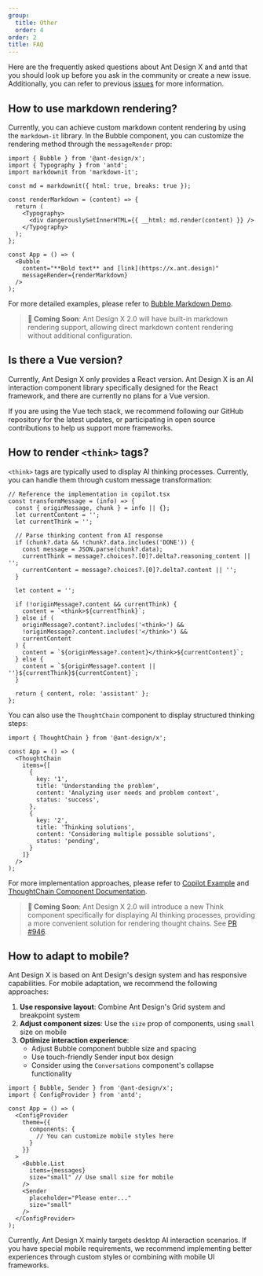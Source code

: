 ```yaml
---
group:
  title: Other
  order: 4
order: 2
title: FAQ
---
```


Here are the frequently asked questions about Ant Design X and antd that you should look up before you ask in the community or create a new issue. Additionally, you can refer to previous [issues](https://github.com/ant-design/x/issues) for more information.

## How to use markdown rendering?

Currently, you can achieve custom markdown content rendering by using the `markdown-it` library. In the Bubble component, you can customize the rendering method through the `messageRender` prop:

```tsx
import { Bubble } from '@ant-design/x';
import { Typography } from 'antd';
import markdownit from 'markdown-it';

const md = markdownit({ html: true, breaks: true });

const renderMarkdown = (content) => {
  return (
    <Typography>
      <div dangerouslySetInnerHTML={{ __html: md.render(content) }} />
    </Typography>
  );
};

const App = () => (
  <Bubble
    content="**Bold text** and [link](https://x.ant.design)"
    messageRender={renderMarkdown}
  />
);
```

For more detailed examples, please refer to [Bubble Markdown Demo](/components/bubble#components-bubble-demo-markdown).

> **📢 Coming Soon**: Ant Design X 2.0 will have built-in markdown rendering support, allowing direct markdown content rendering without additional configuration.

## Is there a Vue version?

Currently, Ant Design X only provides a React version. Ant Design X is an AI interaction component library specifically designed for the React framework, and there are currently no plans for a Vue version.

If you are using the Vue tech stack, we recommend following our GitHub repository for the latest updates, or participating in open source contributions to help us support more frameworks.

## How to render `<think>` tags?

`<think>` tags are typically used to display AI thinking processes. Currently, you can handle them through custom message transformation:

```tsx
// Reference the implementation in copilot.tsx
const transformMessage = (info) => {
  const { originMessage, chunk } = info || {};
  let currentContent = '';
  let currentThink = '';
  
  // Parse thinking content from AI response
  if (chunk?.data && !chunk?.data.includes('DONE')) {
    const message = JSON.parse(chunk?.data);
    currentThink = message?.choices?.[0]?.delta?.reasoning_content || '';
    currentContent = message?.choices?.[0]?.delta?.content || '';
  }

  let content = '';
  
  if (!originMessage?.content && currentThink) {
    content = `<think>${currentThink}`;
  } else if (
    originMessage?.content?.includes('<think>') &&
    !originMessage?.content.includes('</think>') &&
    currentContent
  ) {
    content = `${originMessage?.content}</think>${currentContent}`;
  } else {
    content = `${originMessage?.content || ''}${currentThink}${currentContent}`;
  }

  return { content, role: 'assistant' };
};
```

You can also use the `ThoughtChain` component to display structured thinking steps:

```tsx
import { ThoughtChain } from '@ant-design/x';

const App = () => (
  <ThoughtChain
    items={[
      {
        key: '1',
        title: 'Understanding the problem',
        content: 'Analyzing user needs and problem context',
        status: 'success',
      },
      {
        key: '2', 
        title: 'Thinking solutions',
        content: 'Considering multiple possible solutions',
        status: 'pending',
      }
    ]}
  />
);
```

For more implementation approaches, please refer to [Copilot Example](https://github.com/ant-design/x/blob/main/docs/playground/copilot.tsx) and [ThoughtChain Component Documentation](/components/thought-chain).

> **📢 Coming Soon**: Ant Design X 2.0 will introduce a new Think component specifically for displaying AI thinking processes, providing a more convenient solution for rendering thought chains. See [PR #946](https://github.com/ant-design/x/pull/946).

## How to adapt to mobile?

Ant Design X is based on Ant Design's design system and has responsive capabilities. For mobile adaptation, we recommend the following approaches:

1. **Use responsive layout**: Combine Ant Design's Grid system and breakpoint system
2. **Adjust component sizes**: Use the `size` prop of components, using `small` size on mobile
3. **Optimize interaction experience**:
   - Adjust Bubble component bubble size and spacing
   - Use touch-friendly Sender input box design
   - Consider using the `Conversations` component's collapse functionality

```tsx
import { Bubble, Sender } from '@ant-design/x';
import { ConfigProvider } from 'antd';

const App = () => (
  <ConfigProvider
    theme={{
      components: {
        // You can customize mobile styles here
      }
    }}
  >
    <Bubble.List 
      items={messages}
      size="small" // Use small size for mobile
    />
    <Sender 
      placeholder="Please enter..."
      size="small"
    />
  </ConfigProvider>
);
```

Currently, Ant Design X mainly targets desktop AI interaction scenarios. If you have special mobile requirements, we recommend implementing better experiences through custom styles or combining with mobile UI frameworks.

